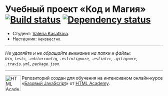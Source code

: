 # Учебный проект «Код и Магия» [![Build status][travis-image]][travis-url] [![Dependency status][dependency-image]][dependency-url]

* Студент: [Valeria Kasatkina](https://up.htmlacademy.ru/javascript/8/user/191069).
* Наставник: `Неизвестно`.

---

_Не удаляйте и не обращайте внимание на папки и файлы:_<br>
_`bin`, `tests`, `.editorconfig`, `.eslintignore`, `.eslintrc`, `.gitignore`, `.travis.yml`, `package.json`._

---

<a href="https://htmlacademy.ru/intensive/javascript"><img align="left" width="50" height="50" title="HTML Academy" src="https://up.htmlacademy.ru/static/img/intensive/javascript/logo-for-github.svg"></a>

Репозиторий создан для обучения на интенсивном онлайн‑курсе «[Базовый JavaScript](https://htmlacademy.ru/intensive/javascript)» от [HTML Academy](https://htmlacademy.ru).

[travis-image]: https://travis-ci.org/htmlacademy-javascript/191069-code-and-magick.svg?branch=master
[travis-url]: https://travis-ci.org/htmlacademy-javascript/191069-code-and-magick
[dependency-image]: https://david-dm.org/htmlacademy-javascript/191069-code-and-magick.svg?style=flat-square
[dependency-url]: https://david-dm.org/htmlacademy-javascript/191069-code-and-magick
